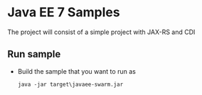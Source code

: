 # Java EE 7 Samples
  The project will consist  of a simple project with JAX-RS and CDI
  
## Run sample

* Build the sample that you want to run as
  
  ``java -jar target\javaee-swarm.jar``
  
